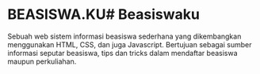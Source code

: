 # BEASISWA.KU# Beasiswaku

Sebuah web sistem informasi beasiswa sederhana yang dikembangkan menggunakan HTML, CSS, dan juga Javascript.
Bertujuan sebagai sumber informasi seputar beasiswa, tips dan tricks dalam mendaftar beasiswa maupun perkuliahan.
